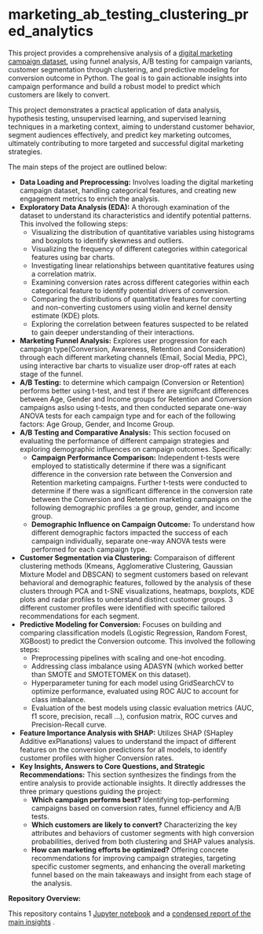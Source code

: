 # marketing_ab_testing_clustering_pred_analytics

This project provides a comprehensive analysis of a [digital marketing campaign dataset](https://www.kaggle.com/datasets/rabieelkharoua/predict-conversion-in-digital-marketing-dataset/data), using funnel analysis, A/B testing for campaign variants, customer segmentation through clustering, and predictive modeling for conversion outcome in Python. The goal is to gain actionable insights into campaign performance and build a robust model to predict which customers are likely to convert.

This project demonstrates a practical application of data analysis, hypothesis testing, unsupervised learning, and supervised learning techniques in a marketing context, aiming to understand customer behavior, segment audiences effectively, and predict key marketing outcomes, ultimately contributing to more targeted and successful digital marketing strategies.

The main steps of the project are outlined below:
- **Data Loading and Preprocessing:** Involves loading the digital marketing campaign dataset, handling categorical features, and creating new engagement metrics to enrich the analysis.
- **Exploratory Data Analysis (EDA):** A thorough examination of the dataset to understand its characteristics and identify potential patterns. This involved the following steps:
    * Visualizing the distribution of quantitative variables using histograms and boxplots to identify skewness and outliers.
    * Visualizing the frequency of different categories within categorical features using bar charts.
    * Investigating linear relationships between quantitative features using a correlation matrix.
    * Examining conversion rates across different categories within each categorical feature to identify potential drivers of conversion.
    * Comparing the distributions of quantitative features for converting and non-converting customers using violin and kernel density estimate (KDE) plots.
    * Exploring the correlation between features suspected to be related to gain deeper understanding of their interactions.
- **Marketing Funnel Analysis:** Explores user progression for each campaign type(Conversion, Awareness, Retention and Consideration) through each different marketing channels (Email, Social Media, PPC), using interactive bar charts to visualize user drop-off rates at each stage of the funnel.
- **A/B Testing:** to determine which campaign (Conversion or Retention) performs better using t-test, and test if there are signifcant differences between Age, Gender and Income groups for Retention and Conversion campaigns aslso using t-tests, and then conducted separate one-way ANOVA tests for each campaign type and for each of the following factors: Age Group, Gender, and Income Group.
- **A/B Testing and Comparative Analysis:** This section focused on evaluating the performance of different campaign strategies and exploring demographic influences on campaign outcomes. Specifically:
    * **Campaign Performance Comparison:** Independent t-tests were employed to statistically determine if there was a significant difference in the conversion rate between the Conversion and Retention marketing campaigns. Further t-tests were conducted to determine if there was a significant difference in the conversion rate between the Conversion and Retention marketing campaigns on the following demographic profiles :a ge group, gender, and income group.
    * **Demographic Influence on Campaign Outcome:** To understand how different demographic factors impacted the success of each campaign individually, separate one-way ANOVA tests were performed for each campaign type.
- **Customer Segmentation via Clustering:** Comparaison of different clustering methods (Kmeans, Agglomerative Clustering, Gaussian Mixture Model and DBSCAN) to segment customers based on relevant behavioral and demographic features, followed by the analysis of these clusters through PCA and t-SNE visualizations, heatmaps, boxplots, KDE plots and radar profiles to understand distinct customer groups. 3 different customer profiles were identified with specific tailored recommendations for each segment.
- **Predictive Modeling for Conversion:** Focuses on building and comparing classification models (Logistic Regression, Random Forest, XGBoost) to predict the Conversion outcome. This involved the following steps:
    * Preprocessing pipelines with scaling and one-hot encoding.
    * Addressing class imbalance using ADASYN (which worked better than SMOTE and SMOTETOMEK on this dataset).
    * Hyperparameter tuning for each model using GridSearchCV to optimize performance, evaluated using ROC AUC to account for class imbalance.
    * Evaluation of the best models using classic evaluation metrics (AUC, f1 score, precision, recall ...), confusion matrix, ROC curves and Precision-Recall curve.
- **Feature Importance Analysis with SHAP:** Utilizes SHAP (SHapley Additive exPlanations) values to understand the impact of different features on the conversion predictions for all models, to identify customer profiles with higher Conversion rates.
- **Key Insights, Answers to Core Questions, and Strategic Recommendations:** This section synthesizes the findings from the entire analysis to provide actionable insights. It directly addresses the three primary questions guiding the project:
    * **Which campaign performs best?** Identifying top-performing campaigns based on conversion rates, funnel efficiency and A/B tests.
    * **Which customers are likely to convert?** Characterizing the key attributes and behaviors of customer segments with high conversion probabilities, derived from both clustering and SHAP values analysis.
    * **How can marketing efforts be optimized?** Offering concrete recommendations for improving campaign strategies, targeting specific customer segments, and enhancing the overall marketing funnel based on the main takeaways and insight from each stage of the analysis.

**Repository Overview:**

This repository contains 1 [Jupyter notebook](Notebook.ipynb) and a [condensed report of the main insights](Summary%20of%20key%20findings%20and%20recommendations.pdf) .
